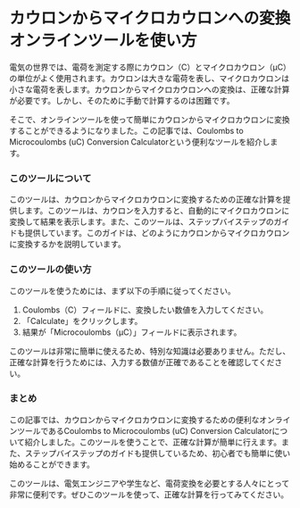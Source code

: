 カウロンからマイクロカウロンへの変換オンラインツールを使い方
==============================

電気の世界では、電荷を測定する際にカウロン（C）とマイクロカウロン（μC）の単位がよく使用されます。カウロンは大きな電荷を表し、マイクロカウロンは小さな電荷を表します。カウロンからマイクロカウロンへの変換は、正確な計算が必要です。しかし、そのために手動で計算するのは困難です。

そこで、オンラインツールを使って簡単にカウロンからマイクロカウロンに変換することができるようになりました。この記事では、Coulombs to Microcoulombs (uC) Conversion Calculatorという便利なツールを紹介します。

### このツールについて

このツールは、カウロンからマイクロカウロンに変換するための正確な計算を提供します。このツールは、カウロンを入力すると、自動的にマイクロカウロンに変換して結果を表示します。また、このツールは、ステップバイステップのガイドも提供しています。このガイドは、どのようにカウロンからマイクロカウロンに変換するかを説明しています。

### このツールの使い方

このツールを使うためには、まず以下の手順に従ってください。

1. Coulombs（C）フィールドに、変換したい数値を入力してください。
2. 「Calculate」をクリックします。
3. 結果が「Microcoulombs（μC）」フィールドに表示されます。

このツールは非常に簡単に使えるため、特別な知識は必要ありません。ただし、正確な計算を行うためには、入力する数値が正確であることを確認してください。

### まとめ

この記事では、カウロンからマイクロカウロンに変換するための便利なオンラインツールであるCoulombs to Microcoulombs (uC) Conversion Calculatorについて紹介しました。このツールを使うことで、正確な計算が簡単に行えます。また、ステップバイステップのガイドも提供しているため、初心者でも簡単に使い始めることができます。

このツールは、電気エンジニアや学生など、電荷変換を必要とする人々にとって非常に便利です。ぜひこのツールを使って、正確な計算を行ってみてください。
